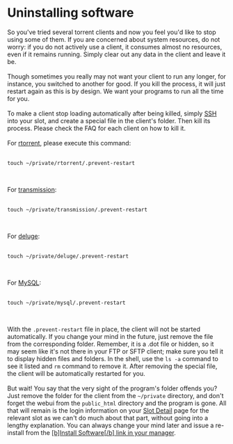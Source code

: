 <h1>Uninstalling software</h1>

        
So you&#x27;ve tried several torrent clients and now you feel you&#x27;d like to stop using some of them. If you are concerned about system resources, do not worry: if you do not actively use a client, it consumes almost no resources, even if it remains running. Simply clear out any data in the client and leave it be.<br>
<br>
Though sometimes you really may not want your client to run any longer, for instance, you switched to another for good. If you kill the process, it will just restart again as this is by design. We want your programs to run all the time for you. <br>
<br>
To make a client stop loading automatically after being killed, simply <a href="https://www.feralhosting.com/faq/view?question=12">SSH</a> into your slot, and create a special file in the client&#x27;s folder. Then kill its process. Please check the FAQ for each client on how to kill it.<br>
<br>
For <a href="https://www.feralhosting.com/faq/view?question=2">rtorrent</a>, please execute this command: <br>
<br>
<pre><code>touch ~&#x2F;private&#x2F;rtorrent&#x2F;.prevent-restart</code></pre><br>
For <a href="https://www.feralhosting.com/faq/view?question=4">transmission</a>: <br>
<br>
<pre><code>touch ~&#x2F;private&#x2F;transmission&#x2F;.prevent-restart</code></pre><br>
For <a href="https://www.feralhosting.com/faq/view?question=62">deluge</a>: <br>
<br>
<pre><code>touch ~&#x2F;private&#x2F;deluge&#x2F;.prevent-restart</code></pre><br>
For <a href="https://www.feralhosting.com/faq/view?question=9">MySQL</a>: <br>
<br>
<pre><code>touch ~&#x2F;private&#x2F;mysql&#x2F;.prevent-restart</code></pre><br>
With the <code>.prevent-restart</code> file in place, the client will not be started automatically. If you change your mind in the future, just remove the file from the corresponding folder. Remember, it is a .dot file or hidden, so it may seem like it&#x27;s not there in your FTP or SFTP client; make sure you tell it to display hidden files and folders. In the shell, use the <code>ls -a</code> command to see it listed and <code>rm</code> command to remove it. After removing the special file, the client will be automatically restarted for you. <br>
<br>
But wait! You say that the very sight of the program&#x27;s folder offends you? Just remove the folder for the client from the <code>~&#x2F;private</code> directory, and don&#x27;t forget the webui from the <code>public_html</code> directory and the program is gone. All that will remain is the login information on your <a href="https://www.feralhosting.com/manager/">Slot Detail</a> page for the relevant slot as we can&#x27;t do much about that part, without going into a lengthy explanation. You can always change your mind later and issue a re-install from the <a href="https://www.feralhosting.com/manager/">[b]Install Software[&#x2F;b] link in your manager</a>.<br>
<br>
